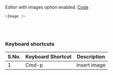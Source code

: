 Editor with images option enabled. <a target="_blank" href="https://github.com/nib-edit/Nib/blob/master/packages/docs/demo/Image/index.jsx">Code</a>

```js
<Image />
```

<br />
<br />

### Keyboard shortcuts

| S.No. | Keyboard Shortcut | Description  |
| ----- | ----------------- | ------------ |
| 1     | Cmd-p             | Insert image |
